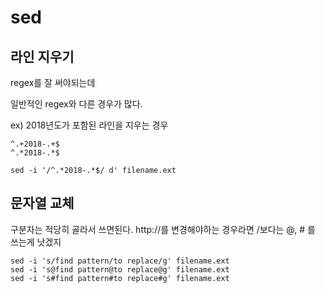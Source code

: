 # sed

## 라인 지우기

regex를 잘 써야되는데

일반적인 regex와 다른 경우가 많다.

ex) 2018년도가 포함된 라인을 지우는 경우
```
^.+2018-.+$
^.*2018-.*$

sed -i '/^.*2018-.*$/ d' filename.ext
```


## 문자열 교체

구분자는 적당히 골라서 쓰면된다.
http://를 변경해야하는 경우라면 /보다는 @, # 를 쓰는게 낫겠지

```
sed -i 's/find pattern/to replace/g' filename.ext
sed -i 's@find pattern@to replace@g' filename.ext
sed -i 's#find pattern#to replace#g' filename.ext
```